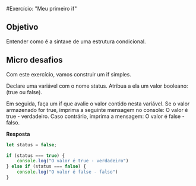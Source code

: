 #Exercício: "Meu primeiro if"


## Objetivo

Entender como é a sintaxe de uma estrutura condicional.

## Micro desafios

Com este exercício, vamos construir um if simples.

Declare uma variável com o nome status. Atribua a ela um valor booleano: (true ou false).

Em seguida, faça um if que avalie o valor contido nesta variável. Se o valor armazenado for true, imprima a seguinte mensagem no console: O valor é true - verdadeiro. Caso contrário, imprima a mensagem: O valor é false - falso.


**Resposta**

```js
let status = false;

if (status === true) {
    console.log("O valor é true - verdadeiro")
} else if (status === false) {
    console.log("O valor é false - falso")
}

```

